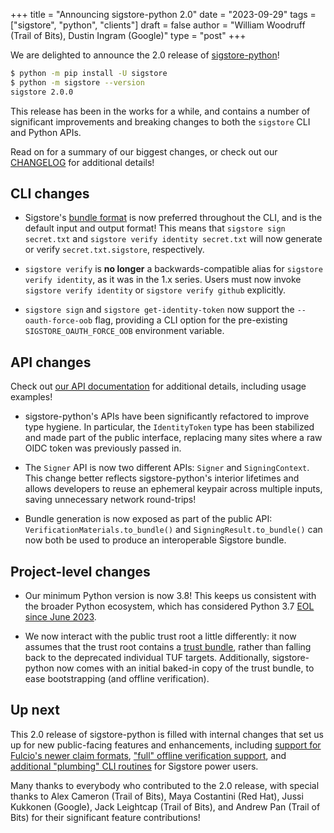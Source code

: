 +++
title = "Announcing sigstore-python 2.0"
date = "2023-09-29"
tags = ["sigstore", "python", "clients"]
draft = false
author = "William Woodruff (Trail of Bits), Dustin Ingram (Google)"
type = "post"
+++

We are delighted to announce the 2.0 release of [sigstore-python]!

```bash
$ python -m pip install -U sigstore
$ python -m sigstore --version
sigstore 2.0.0
```

This release has been in the works for a while, and contains a number
of significant improvements and breaking changes to both the `sigstore`
CLI and Python APIs.

Read on for a summary of our biggest changes, or check out our
[CHANGELOG] for additional details!

## CLI changes

* Sigstore's [bundle format] is now preferred throughout the CLI, and is
  the default input and output format! This means that
  `sigstore sign secret.txt` and `sigstore verify identity secret.txt` will now
  generate or verify `secret.txt.sigstore`, respectively.
  
* `sigstore verify` is **no longer** a backwards-compatible alias for
  `sigstore verify identity`, as it was in the 1.x series. Users must now
  invoke `sigstore verify identity` or `sigstore verify github` explicitly.

* `sigstore sign` and `sigstore get-identity-token` now support the
  `--oauth-force-oob` flag, providing a CLI option for the pre-existing
  `SIGSTORE_OAUTH_FORCE_OOB` environment variable.

## API changes

Check out [our API documentation] for additional details, including
usage examples!

* sigstore-python's APIs have been significantly refactored to improve type
  hygiene. In particular, the `IdentityToken` type has been stabilized and made
  part of the public interface, replacing many sites where a raw OIDC token
  was previously passed in.

* The `Signer` API is now two different APIs: `Signer` and `SigningContext`.
  This change better reflects sigstore-python's interior lifetimes and
  allows developers to reuse an ephemeral keypair across multiple inputs,
  saving unnecessary network round-trips!

* Bundle generation is now exposed as part of the public API:
  `VerificationMaterials.to_bundle()` and `SigningResult.to_bundle()` can
  now both be used to produce an interoperable Sigstore bundle.

## Project-level changes

* Our minimum Python version is now 3.8! This keeps us
  consistent with the broader Python ecosystem, which has considered Python 3.7
  [EOL since June 2023].

* We now interact with the public trust root a little
  differently: it now assumes that the trust root contains a [trust bundle],
  rather than falling back to the deprecated individual TUF targets.
  Additionally, sigstore-python now comes with an initial baked-in
  copy of the trust bundle, to ease bootstrapping (and offline verification).

## Up next

This 2.0 release of sigstore-python is filled with internal changes that
set us up for new public-facing features and enhancements, including
[support for Fulcio's newer claim formats],
["full" offline verification support], and [additional "plumbing" CLI routines]
for Sigstore power users.

Many thanks to everybody who contributed to the 2.0 release, with special
thanks to Alex Cameron (Trail of Bits), Maya Costantini (Red Hat),
Jussi Kukkonen (Google), Jack Leightcap (Trail of Bits), and Andrew Pan
(Trail of Bits) for their significant feature contributions!

[sigstore-python]: https://pypi.org/p/sigstore

[CHANGELOG]: https://github.com/sigstore/sigstore-python/blob/main/CHANGELOG.md

[bundle format]: https://github.com/sigstore/protobuf-specs

[EOL since June 2023]: https://www.python.org/downloads/release/python-3717/

[our API documentation]: https://sigstore.github.io/sigstore-python/sigstore.html

[trust bundle]: https://github.com/sigstore/protobuf-specs/blob/main/protos/sigstore_trustroot.proto

[support for Fulcio's newer claim formats]: https://github.com/sigstore/sigstore-python/issues/425

["full" offline verification support]: https://github.com/sigstore/sigstore-python/issues/483

[additional "plumbing" CLI routines]: https://github.com/sigstore/sigstore-python/issues/718
